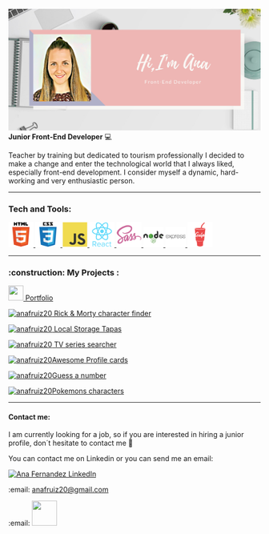 ![Alt text](images/hola1.png?raw=true)
**Junior Front-End Developer** :computer:

Teacher by training but dedicated to tourism professionally I decided to make a change and enter the technological world that I always liked, especially front-end development.
I consider myself a dynamic, hard-working and very enthusiastic person.

<hr/>
<h3 align="left">Tech and Tools:</h3>
<p align="left"><a href="https://www.w3.org/html/" target="_blank"> <img src="https://raw.githubusercontent.com/devicons/devicon/master/icons/html5/html5-original-wordmark.svg" alt="html5" width="50" height="50"/> </a>  <a href="https://www.w3schools.com/css/" target="_blank"> <img src="https://raw.githubusercontent.com/devicons/devicon/master/icons/css3/css3-original-wordmark.svg" alt="css3" width="50" height="50"/> </a>  <a href="https://developer.mozilla.org/en-US/docs/Web/JavaScript" target="_blank"> <img src="https://raw.githubusercontent.com/devicons/devicon/master/icons/javascript/javascript-original.svg" alt="javascript" width="50" height="50"/> </a> <a href="https://reactjs.org/" target="_blank"> <img src="https://raw.githubusercontent.com/devicons/devicon/master/icons/react/react-original-wordmark.svg" alt="react" width="50" height="50"/> </a> <a href="https://sass-lang.com" target="_blank"> <img src="https://raw.githubusercontent.com/devicons/devicon/master/icons/sass/sass-original.svg" alt="sass" width="50" height="50"/> </a> <a href="https://nodejs.org" target="_blank"> <img src="https://raw.githubusercontent.com/devicons/devicon/master/icons/nodejs/nodejs-original-wordmark.svg" alt="nodejs" width="40" height="40"/> </a> <a href="https://expressjs.com" target="_blank"> <img src="https://raw.githubusercontent.com/devicons/devicon/master/icons/express/express-original-wordmark.svg" alt="express" width="40" height="40"/><a href="https://gulpjs.com" target="_blank"> <img src="https://raw.githubusercontent.com/devicons/devicon/master/icons/gulp/gulp-plain.svg" alt="gulp" width="50" height="50"/> </a></p>
<hr/>
<h3 align="left">:construction: My Projects :</h3>
  
 <a href="https://anafruiz.github.io/portfolio"><img src="https://img.icons8.com/dusk/64/000000/rocket--v2.png" height="30" width="30"/> Portfolio </a> 
 
<a href="https://anafruiz.github.io/Rick-Morty-character-finder/#/"><img src="https://img.icons8.com/color/48/000000/rick-sanchez.png" alt="anafruiz20" height="30" width="30"/> Rick & Morty character finder</a>  

<a href="https://anafruiz.github.io/Local-Storage-Tapas/"><img src="https://img.icons8.com/offices/30/000000/paella.png" alt="anafruiz20" height="30" width="30"/> Local Storage Tapas</a>

<a href="https://anafruiz.github.io/tv-series-searcher/"><img src="https://img.icons8.com/plasticine/100/000000/retro-tv.png" alt="anafruiz20" height="30" width="30"/> TV series searcher</a>

<a href="https://anafruiz-react-magicians.herokuapp.com/#//"><img src="https://img.icons8.com/ios/50/000000/oak-leaf.png" alt="anafruiz20" height="30" width="30"/>Awesome Profile cards</a>

<a href="https://anafruiz.github.io/Guess-a-number/"><img src="https://img.icons8.com/dusk/64/000000/question-mark.png" alt="anafruiz20" height="30" width="30"/>Guess a number</a>  

<a href="https://anafruiz.github.io/Pokemon-React/"><img src="https://img.icons8.com/plasticine/100/000000/pokeball.png" alt="anafruiz20" height="30" width="30"/>Pokemons characters</a>

<hr/>
<h4 align="left">Contact me:</h3>

I am currently looking for a job, so if you are interested in hiring a junior profile, don´t hesitate to contact me :woman:

You can contact me on Linkedin or you can send me an email:

<p align="left">
<a href="https://linkedin.com/in/anafruiz20" target="blank"><img alt="Ana Fernandez LinkedIn" src="https://img.shields.io/badge/linkedin-0e76a8.svg?&style=flat&logo=linkedin&logoColor=white" /></a>  
</p>
 <p align="left">
:email: <a href="mailto:anafruiz20@gmail.com">anafruiz20@gmail.com</a>
</p>

 <p align="left">
:email: <a href="https://twitter.com/AnaFruiz20"><img src="https://img.icons8.com/plasticine/100/000000/twitter--v2.png" height="50" width="50"/></a>
</p>

